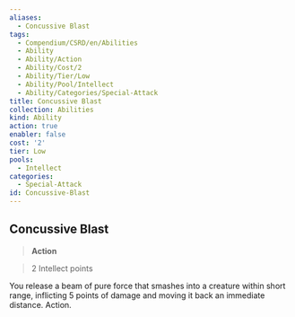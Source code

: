 ```yaml
---
aliases:
  - Concussive Blast
tags:
  - Compendium/CSRD/en/Abilities
  - Ability
  - Ability/Action
  - Ability/Cost/2
  - Ability/Tier/Low
  - Ability/Pool/Intellect
  - Ability/Categories/Special-Attack
title: Concussive Blast
collection: Abilities
kind: Ability
action: true
enabler: false
cost: '2'
tier: Low
pools:
  - Intellect
categories:
  - Special-Attack
id: Concussive-Blast
---
```

## Concussive Blast    
>**Action**    
>2 Intellect points  
    
You release a beam of pure force that smashes into a creature within short range, inflicting 5 points of damage and moving it back an immediate distance. Action.
